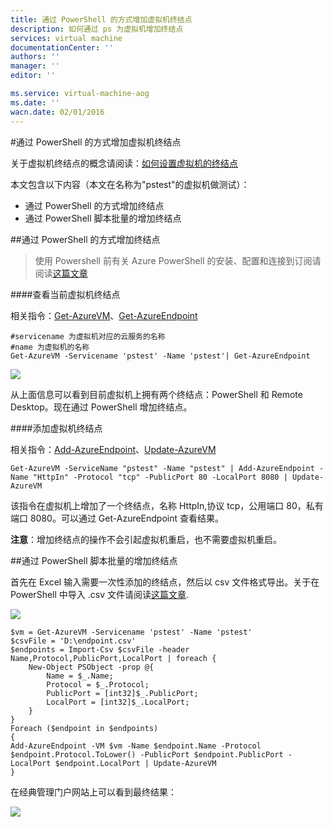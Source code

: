 ```yaml
---
title: 通过 PowerShell 的方式增加虚拟机终结点
description: 如何通过 ps 为虚拟机增加终结点
services: virtual machine
documentationCenter: ''
authors: ''
manager: ''
editor: ''

ms.service: virtual-machine-aog
ms.date: ''
wacn.date: 02/01/2016
---
```


#通过 PowerShell 的方式增加虚拟机终结点

关于虚拟机终结点的概念请阅读：[如何设置虚拟机的终结点](./virtual-machines/virtual-machines-windows-classic-setup-endpoints.md)

本文包含以下内容（本文在名称为"pstest"的虚拟机做测试）：

- 通过 PowerShell 的方式增加终结点
- 通过 PowerShell 脚本批量的增加终结点

##通过 PowerShell 的方式增加终结点

>使用 Powershell 前有关 Azure PowerShell 的安装、配置和连接到订阅请阅读[这篇文章](./powershell-install-configure.md)

####查看当前虚拟机终结点

相关指令：[Get-AzureVM](https://msdn.microsoft.com/zh-cn/library/azure/dn495236.aspx)、[Get-AzureEndpoint](https://msdn.microsoft.com/zh-cn/library/azure/dn495158.aspx)

```
#servicename 为虚拟机对应的云服务的名称
#name 为虚拟机的名称
Get-AzureVM -Servicename 'pstest' -Name 'pstest'| Get-AzureEndpoint
```

![](./media/aog-virtual-machines-ps-add-endpoint/get-endpoint-info.PNG)

从上面信息可以看到目前虚拟机上拥有两个终结点：PowerShell 和 Remote Desktop。现在通过 PowerShell 增加终结点。

####添加虚拟机终结点

相关指令：[Add-AzureEndpoint](https://msdn.microsoft.com/zh-cn/library/azure/dn495300.aspx)、[Update-AzureVM](https://msdn.microsoft.com/zh-cn/library/azure/dn495230.aspx)

```
Get-AzureVM -ServiceName "pstest" -Name "pstest" | Add-AzureEndpoint -Name "HttpIn" -Protocol "tcp" -PublicPort 80 -LocalPort 8080 | Update-AzureVM
```

该指令在虚拟机上增加了一个终结点，名称 HttpIn,协议 tcp，公用端口 80，私有端口 8080。可以通过 Get-AzureEndpoint 查看结果。

**注意**：增加终结点的操作不会引起虚拟机重启，也不需要虚拟机重启。

##通过 PowerShell 脚本批量的增加终结点

首先在 Excel 输入需要一次性添加的终结点，然后以 csv 文件格式导出。关于在 PowerShell 中导入 .csv 文件请阅读[这篇文章](https://technet.microsoft.com/zh-cn/library/ee176874.aspx).

![](./media/aog-virtual-machines-ps-add-endpoint/excel-input.PNG)

```
$vm = Get-AzureVM -Servicename 'pstest' -Name 'pstest'
$csvFile = 'D:\endpoint.csv'
$endpoints = Import-Csv $csvFile -header Name,Protocol,PublicPort,LocalPort | foreach {
    New-Object PSObject -prop @{
        Name = $_.Name;
        Protocol = $_.Protocol;
        PublicPort = [int32]$_.PublicPort;
        LocalPort = [int32]$_.LocalPort;
    }
}
Foreach ($endpoint in $endpoints)
{
Add-AzureEndpoint -VM $vm -Name $endpoint.Name -Protocol $endpoint.Protocol.ToLower() -PublicPort $endpoint.PublicPort -LocalPort $endpoint.LocalPort | Update-AzureVM
}
```

在经典管理门户网站上可以看到最终结果：

![](./media/aog-virtual-machines-ps-add-endpoint/batch-add-endpoint-result.PNG)